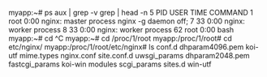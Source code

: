 myapp:~# ps aux | grep -v grep | head -n 5
PID   USER     TIME  COMMAND
    1 root      0:00 nginx: master process nginx -g daemon off;
    7 33        0:00 nginx: worker process
    8 33        0:00 nginx: worker process
   62 root      0:00 bash
myapp:~# cd ^C
myapp:~# cd /proc/1/root
myapp:/proc/1/root# cd etc/nginx/
myapp:/proc/1/root/etc/nginx# ls
conf.d           dhparam4096.pem  koi-utf          mime.types       nginx.conf       site.conf.d      uwsgi_params
dhparam2048.pem  fastcgi_params   koi-win          modules          scgi_params      sites.d          win-utf
